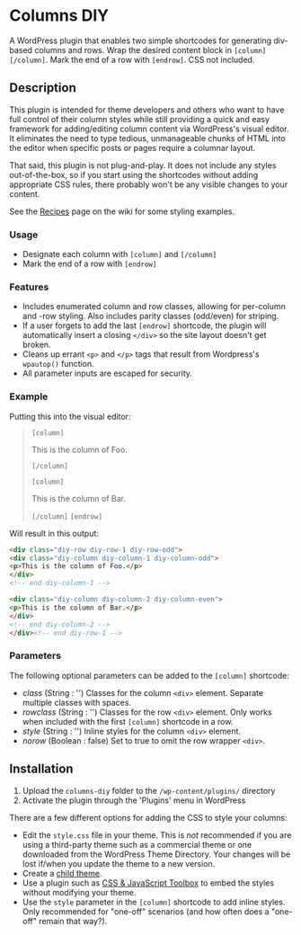 # Columns DIY #

A WordPress plugin that enables two simple shortcodes for generating div-based columns and rows. Wrap the desired content block in `[column]` `[/column]`. Mark the end of a row with `[endrow]`. CSS not included.

## Description ##

This plugin is intended for theme developers and others who want to have full control of their column styles while still providing a quick and easy framework for adding/editing column content via WordPress's visual editor. It eliminates the need to type tedious, unmanageable chunks of HTML into the editor when specific posts or pages require a columnar layout.

That said, this plugin is not plug-and-play. It does not include any styles out-of-the-box, so if you start using the shortcodes without adding appropriate CSS rules, there probably won't be any visible changes to your content.

See the [Recipes](https://github.com/jupiterwise/Columns-DIY/wiki/Recipes) page on the wiki for some styling examples.

### Usage ###

* Designate each column with `[column]` and `[/column]`
* Mark the end of a row with `[endrow]`

### Features ###

* Includes enumerated column and row classes, allowing for per-column and -row styling. Also includes parity classes (odd/even) for striping.
* If a user forgets to add the last `[endrow]` shortcode, the plugin will automatically insert a closing `</div>` so the site layout doesn't get broken.
* Cleans up errant `<p>` and `</p>` tags that result from Wordpress's `wpautop()` function.
* All parameter inputs are escaped for security.

### Example ###

Putting this into the visual editor:
> `[column]`
>
> This is the column of Foo.
>
> `[/column]`
>
> `[column]`
>
> This is the column of Bar.
>
> `[/column]` `[endrow]`

Will result in this output:
```html
<div class="diy-row diy-row-1 diy-row-odd">
<div class="diy-column diy-column-1 diy-column-odd">
<p>This is the column of Foo.</p>
</div>
<!-- end diy-column-1 -->

<div class="diy-column diy-column-2 diy-column-even">
<p>This is the column of Bar.</p>
</div>
<!-- end diy-column-2 -->
</div><!-- end diy-row-1 -->
```

### Parameters ###

The following optional parameters can be added to the `[column]` shortcode:

* _class_ (String : '')
Classes for the column `<div>` element. Separate multiple classes with spaces.
* _rowclass_ (String : '')
Classes for the row `<div>` element. Only works when included with the first `[column]` shortcode in a row.
* _style_ (String : '')
Inline styles for the column `<div>` element.
* _norow_ (Boolean : false)
Set to true to omit the row wrapper `<div>`.

## Installation ##

1. Upload the `columns-diy` folder to the `/wp-content/plugins/` directory
1. Activate the plugin through the 'Plugins' menu in WordPress

There are a few different options for adding the CSS to style your columns:

* Edit the `style.css` file in your theme. This is *not* recommended if you are using a third-party theme such as a commercial theme or one downloaded from the WordPress Theme Directory. Your changes will be lost if/when you update the theme to a new version.
* Create a [child theme](http://codex.wordpress.org/Child_Themes).
* Use a plugin such as [CSS & JavaScript Toolbox](http://wordpress.org/extend/plugins/css-javascript-toolbox/) to embed the styles without modifying your theme.
* Use the `style` parameter in the `[column]` shortcode to add inline styles. Only recommended for "one-off" scenarios (and how often does a "one-off" remain that way?).
